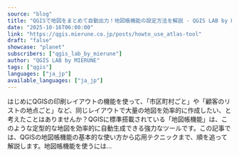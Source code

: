 ```yaml
---
source: "blog"
title: "QGISで地図をまとめて自動出力！地図帳機能の設定方法を解説 - QGIS LAB by MIERUNE"
date: "2025-10-16T06:00:00"
link: "https://qgis.mierune.co.jp/posts/howto_use_atlas-tool"
draft: "false"
showcase: "planet"
subscribers: ["qgis_lab_by_mierune"]
author: "QGIS LAB by MIERUNE"
tags: ["qgis"]
languages: ["ja_jp"]
available_languages: ["ja_jp"]
---
```


はじめにQGISの印刷レイアウトの機能を使って、「市区町村ごと」や「顧客のリストの地点ごと」など、同じレイアウトで大量の地図を効率的に作成したい、と考えたことはありませんか？QGISに標準搭載されている「地図帳機能」は、このような定型的な地図を効率的に自動生成できる強力なツールです。この記事では、QGISの地図帳機能の基本的な使い方から応用テクニックまで、順を追って解説します。地図帳機能を使うには...
